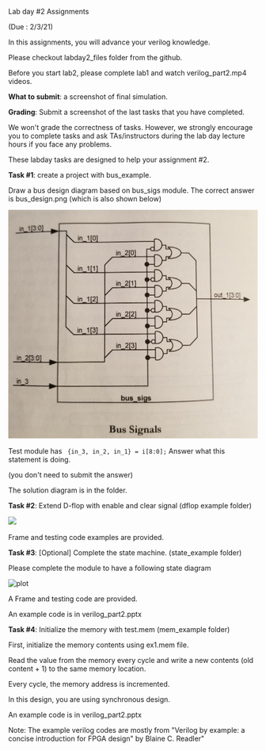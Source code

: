 Lab day #2 Assignments 

(Due : 2/3/21)



In this assignments, you will advance your verilog knowledge.  

Please checkout labday2_files folder from the github. 

Before you start lab2, please complete lab1 and watch  verilog_part2.mp4 videos.  

**What to submit**: a screenshot of final simulation. 

**Grading**: Submit a screenshot of the last tasks that you have completed. 

We won't grade the correctness of tasks. However, we strongly encourage you to complete tasks and ask TAs/instructors during the lab day lecture hours if you face any problems.  

These labday tasks are designed to help your assignment #2. 

 

**Task #1**: create a project with bus_example. 

Draw a bus design diagram based on bus_sigs module. 
The correct answer is bus_design.png (which is also shown below)

![bus diagram](bus_design.jpg "bus diagram")

Test module has 
``` {in_3, in_2, in_1} = i[8:0];```
Answer what this statement is doing.  

(you don't need to submit the answer)

The solution diagram is in the folder. 



**Task #2**: Extend D-flop with enable and clear signal  (dflop example folder)

<img src="flop.jpg" width="200">



Frame and testing code examples are provided. 



**Task #3**: [Optional] Complete the state machine.  (state_example folder)

Please complete the module to have a following state diagram 

![plot](state_diagram_converted.png "state diagram")



A Frame and testing code are provided. 

An example code is in verilog_part2.pptx



**Task #4**:  Initialize the memory with test.mem (mem_example folder)

First, initialize the memory contents using ex1.mem file. 

Read the value from the memory every cycle and write a new contents (old content + 1) to the same memory location. 

Every cycle, the memory address is incremented.  

In this design, you are using synchronous design. 





An example code is in verilog_part2.pptx 

Note: The example verilog codes are mostly from "Verilog by example: a concise introduction for FPGA design" by Blaine C. Readler"

